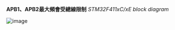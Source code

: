 **APB1、APB2最大頻會受總線限制**
*STM32F411xC/xE block diagram*

![image](https://github.com/user-attachments/assets/7e9b261c-6362-413c-9c9b-198aebb5b139)
